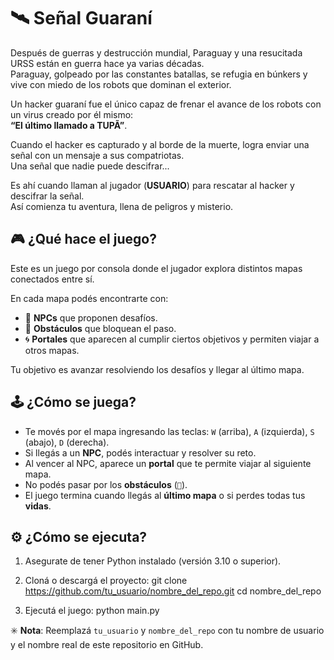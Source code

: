 # 🛰️ Señal Guaraní

Después de guerras y destrucción mundial, Paraguay y una resucitada URSS están en guerra hace ya varias décadas.  
Paraguay, golpeado por las constantes batallas, se refugia en búnkers y vive con miedo de los robots que dominan el exterior.

Un hacker guaraní fue el único capaz de frenar el avance de los robots con un virus creado por él mismo:  
**“El último llamado a TUPÃ”**.

Cuando el hacker es capturado y al borde de la muerte, logra enviar una señal con un mensaje a sus compatriotas.  
Una señal que nadie puede descifrar...

Es ahí cuando llaman al jugador (**USUARIO**) para rescatar al hacker y descifrar la señal.  
Así comienza tu aventura, llena de peligros y misterio.


## 🎮 ¿Qué hace el juego?

Este es un juego por consola donde el jugador explora distintos mapas conectados entre sí.

En cada mapa podés encontrarte con:

- 🤖 **NPCs** que proponen desafíos.  
- 🚧 **Obstáculos** que bloquean el paso.  
- 🌀 **Portales** que aparecen al cumplir ciertos objetivos y permiten viajar a otros mapas.

Tu objetivo es avanzar resolviendo los desafíos y llegar al último mapa.


## 🕹️ ¿Cómo se juega?

- Te movés por el mapa ingresando las teclas: `W` (arriba), `A` (izquierda), `S` (abajo), `D` (derecha).  
- Si llegás a un **NPC**, podés interactuar y resolver su reto.  
- Al vencer al NPC, aparece un **portal** que te permite viajar al siguiente mapa.  
- No podés pasar por los **obstáculos** (`🚧`).  
- El juego termina cuando llegás al **último mapa** o si perdes todas tus **vidas**.


## ⚙️ ¿Cómo se ejecuta?

1. Asegurate de tener Python instalado (versión 3.10 o superior).
2. Cloná o descargá el proyecto:
git clone https://github.com/tu_usuario/nombre_del_repo.git
cd nombre_del_repo

3. Ejecutá el juego:
python main.py

✳️ **Nota**: Reemplazá `tu_usuario` y `nombre_del_repo` con tu nombre de usuario y el nombre real de este repositorio en GitHub.
